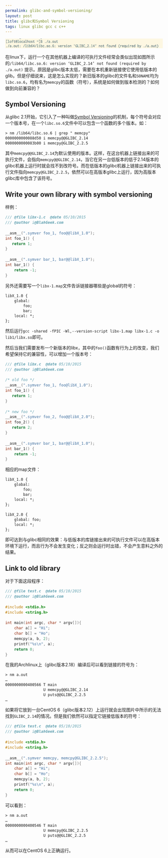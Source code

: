 ```yaml
---
permalink: glibc-and-symbol-versioning/
layout: post
title: glibc和Symbol Versioning
tags: linux glibc gcc c c++
---
```


![](images/glibc_bad_version.png)


在linux下，运行一个在其他机器上编译的可执行文件经常会类似出现如图所示的`/lib64/libc.so.6: version ‘GLIBC_2.14’ not found (required by ./a.out)` 提示。原因是glibc版本太低，需要在本机重新链接使它使用低版本的glib。但是仔细说来，这是怎么实现的？新旧版本的glibc的文件名和`SONAME`均为`libc.so.6`，均有名为`memcpy`的函数（符号），系统是如何做到版本检测的？如何做到向前兼容的？

## Symbol Versioning

从glibc 2.1开始，它引入了一种叫做[Symbol Versioning](http://people.redhat.com/drepper/symbol-versioning)的机制，每个符号会对应一个版本号，在一个`libc.so.6`文件中可以包含一个函数的多个版本。如：

```
> nm /lib64/libc.so.6 | grep " memcpy"
0000000000088d50 i memcpy@@GLIBC_2.14
0000000000083b00 i memcpy@GLIBC_2.2.5
```

其中`memcpy@@GLIBC_2.14`为默认使用的版本。这样，在这台机器上链接出来的可执行文件，会指向`memcpy@@GLIBC_2.14`，当它在另一台低版本的低于2.14版本的glibc机器上运行时就会找不到改符号。而在低版本的glibc机器上链接出来的可执行文件指向`memcpy@GLIBC_2.2.5`，依然可以在高版本glibc上运行，因为高版本glibc库中包含了该符号。

## Write your own library with symbol versioning

样例：

```c
/// @file libx-1.c  @date 05/10/2015
/// @author i@BlahGeek.com

__asm__(".symver foo_1, foo@@libX_1.0");
int foo_1() {
   return 1;
}

__asm__(".symver bar_1, bar@@libX_1.0");
int bar_1() {
    return -1;
}
```

另外还需要写一个`libx-1.map`文件告诉链接器哪些是global的符号：

```
libX_1.0 {
    global:
        foo;
        bar;
    local: *;
};
```

然后运行`gcc -shared -fPIC -Wl,--version-script libx-1.map libx-1.c -o lib1/libx.so`即可。

然后当我们需要发布一个新版本的libx，其中的`foo()`函数有行为上的改变，我们希望保持它的兼容性，可以增加一个版本号：

```c
/// @file libx.c  @date 05/10/2015
/// @author i@BlahGeek.com

/* old foo */
__asm__(".symver foo_1, foo@libX_1.0");
int foo_1() {
   return 1;
}

/* new foo */
__asm__(".symver foo_2, foo@@libX_2.0");
int foo_2() {
   return 2;
}

__asm__(".symver bar_1, bar@@libX_1.0");
int bar_1() {
    return -1;
}
```

相应的map文件：
```
libX_1.0 {
    global:
        foo;
        bar;
    local: *;
};

libX_2.0 {
    global: foo;
    local: *;
};
```

即可达到与glibc相同的效果：与低版本的库链接出来的可执行文件可以在高版本环境下运行，而且行为不会发生变化；反之则会运行时出错，不会产生意料之外的结果。

## Link to old library

对于下面这段程序：

```c
/// @file test.c  @date 05/10/2015
/// @author i@BlahGeek.com

#include <stdio.h>
#include <string.h>

int main(int argc, char * argv[]){
    char a[] = "Hi";
    char b[] = "Ho";
    memcpy(a, b, 2);
    printf("%s\n", a);
    return 0;
}
```

在我的Archlinux上（glibc版本2.18）编译后可以看到链接的符号为：

```
> nm a.out
…
0000000000400566 T main
                 U memcpy@@GLIBC_2.14
                 U puts@@GLIBC_2.2.5
…
```

如果将它放到一台CentOS 6（glibc版本2.12）上运行就会出现图片中所示的无法找到`GLIBC_2.14`的情况。但是我们依然可以指定它链接低版本的符号：

```c
/// @file test.c  @date 05/10/2015
/// @author i@BlahGeek.com

#include <stdio.h>
#include <string.h>

__asm__(".symver memcpy, memcpy@GLIBC_2.2.5");
int main(int argc, char * argv[]){
    char a[] = "Hi";
    char b[] = "Ho";
    memcpy(a, b, 2);
    printf("%s\n", a);
    return 0;
}
```

可以看到：

```
> nm a.out
…
0000000000400546 T main
                 U memcpy@GLIBC_2.2.5
                 U puts@@GLIBC_2.2.5
…
```

从而可以在CentOS 6上正确运行。
